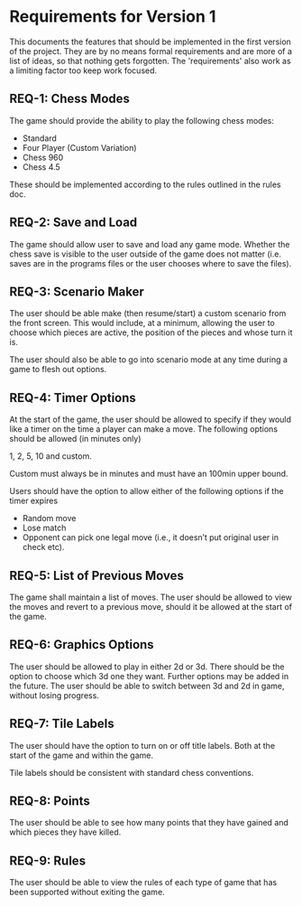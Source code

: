 Requirements for Version 1
==========================

This documents the features that should be implemented in the first version of the project. They are by no means formal requirements and are more of a list of ideas, so that nothing gets forgotten. The 'requirements' also work as a limiting factor too keep work focused.

REQ-1: Chess Modes
------------------

The game should provide the ability to play the following chess modes:

* Standard
* Four Player (Custom Variation)
* Chess 960
* Chess 4.5

These should be implemented according to the rules outlined in the rules doc.

REQ-2: Save and Load
--------------------

The game should allow user to save and load any game mode. Whether the chess save is visible to the user outside of the game does not matter (i.e. saves are in the programs files or the user chooses where to save the files).

REQ-3: Scenario Maker
---------------------

The user should be able make (then resume/start) a custom scenario from the front screen. This would include, at a minimum, allowing the user to choose which pieces are active, the position of the pieces and whose turn it is.

The user should also be able to go into scenario mode at any time during a game to flesh out options.

REQ-4: Timer Options
--------------------

At the start of the game, the user should be allowed to specify if they would like a timer on the time a player can make a move.
The following options should be allowed (in minutes only)

1, 2, 5, 10 and custom. 

Custom must always be in minutes and must have an 100min upper bound.

Users should have the option to allow either of the following options if the timer expires

* Random move
* Lose match
* Opponent can pick one legal move (i.e., it doesn’t put original user in check etc).

REQ-5: List of Previous Moves
-----------------------------

The game shall maintain a list of moves. The user should be allowed to view the moves and revert to a previous move, should it be allowed at the start of the game.

REQ-6: Graphics Options
------------------------

The user should be allowed to play in either 2d or 3d. There should be the option to choose which 3d one they want. Further options may be added in the future. The user should be able to switch between 3d and 2d in game, without losing progress.

REQ-7: Tile Labels
------------------

The user should have the option to turn on or off title labels. Both at the start of the game and within the game.

Tile labels should be consistent with standard chess conventions.

REQ-8: Points
-------------

The user should be able to see how many points that they have gained and which pieces they have killed.

REQ-9: Rules
------------

The user should be able to view the rules of each type of game that has been supported without exiting the game.
